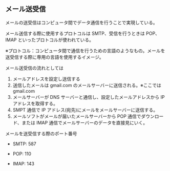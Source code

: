 ## メール送受信

メールの送受信はコンピュータ間でデータ通信を行うことで実現している。

メール送信する際に使用するプロトコルは SMTP、受信を行うときは POP、IMAP といったプロトコルが使われている。

※プロトコル：コンピュータ間で通信を行うための言語のようなもの。メールを送受信する際に専用の言語を使用するイメージ。

メール送受信の流れとしては

1. メールアドレスを設定し送信する
2. 送信したメールは gmail.com のメールサーバーに送信される。※ここでは gmail.com
3. メールサーバーが DNS サーバーと通信し、設定したメールアドレスから IP アドレスを取得する。
4. SMPT 通信で IP アドレス(宛先)にメールをメールサーバーに送信する。
5. メールソフトがメールが届いたメールサーバーから POP 通信でダウンロード、または IMAP 通信でメールサーバーのデータを直接見にいく。

メールを送受信する際のポート番号

- SMTP: 587

- POP: 110

- IMAP: 143
